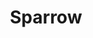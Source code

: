 ---
title: 'Sparrow'
pubDate: 2025-04-21
description: 'A sparrow collecting dandelion seeds'
camera: 'Nikon D3100'
image:
    url: '../../assets/photos/sparrow.jpg'
    alt: 'Sparrow chewing on dandelion fluff'
tags: []
---